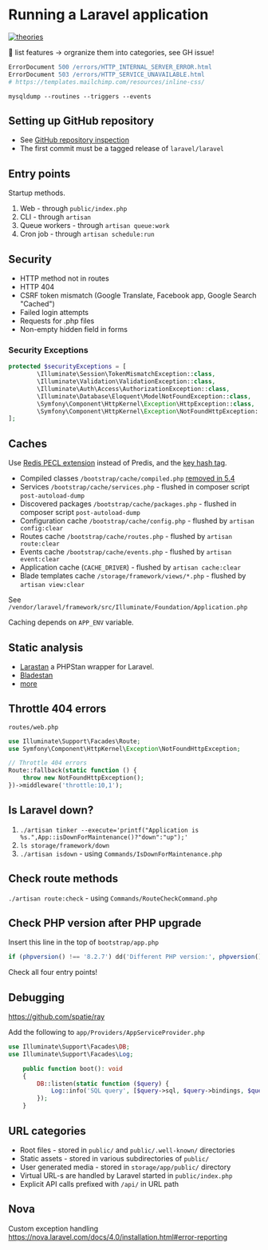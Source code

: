 # Running a Laravel application

[![theories](https://img.shields.io/badge/more-theories-purple)](https://github.com/stars/szepeviktor/lists/theory)

🚧 list features -> orgranize them into categories, see GH issue!

```apache
ErrorDocument 500 /errors/HTTP_INTERNAL_SERVER_ERROR.html
ErrorDocument 503 /errors/HTTP_SERVICE_UNAVAILABLE.html
# https://templates.mailchimp.com/resources/inline-css/
```

`mysqldump --routines --triggers --events`

## Setting up GitHub repository

- See [GitHub repository inspection](https://github.com/szepeviktor/github-repository-inspection)
- The first commit must be a tagged release of `laravel/laravel`

## Entry points

Startup methods.

1. Web - through `public/index.php`
2. CLI - through `artisan`
3. Queue workers - through `artisan queue:work`
4. Cron job - through `artisan schedule:run`

## Security

- HTTP method not in routes
- HTTP 404
- CSRF token mismatch (Google Translate, Facebook app, Google Search "Cached")
- Failed login attempts
- Requests for .php files
- Non-empty hidden field in forms

### Security Exceptions

```php
protected $securityExceptions = [
        \Illuminate\Session\TokenMismatchException::class,
        \Illuminate\Validation\ValidationException::class,
        \Illuminate\Auth\Access\AuthorizationException::class,
        \Illuminate\Database\Eloquent\ModelNotFoundException::class,
        \Symfony\Component\HttpKernel\Exception\HttpException::class,
        \Symfony\Component\HttpKernel\Exception\NotFoundHttpException::class,
];
```

## Caches

Use [Redis PECL extension](https://laravel.com/docs/5.6/redis#phpredis) instead of Predis,
and the [key hash tag](https://laravel.com/docs/5.6/queues#driver-prerequisites).

- Compiled classes `/bootstrap/cache/compiled.php`
  [removed in 5.4](https://github.com/laravel/framework/commit/09964cc8c04674ec710af02794f774308a5c92ca#diff-427cac03b212e5fd24785d55149d3aea)
- Services `/bootstrap/cache/services.php` - flushed in composer script `post-autoload-dump`
- Discovered packages `/bootstrap/cache/packages.php` - flushed in composer script `post-autoload-dump`
- Configuration cache `/bootstrap/cache/config.php` - flushed by `artisan config:clear`
- Routes cache `/bootstrap/cache/routes.php` - flushed by `artisan route:clear`
- Events cache `/bootstrap/cache/events.php` - flushed by `artisan event:clear`
- Application cache (`CACHE_DRIVER`) - flushed by `artisan cache:clear`
- Blade templates cache `/storage/framework/views/*.php` - flushed by `artisan view:clear`

See `/vendor/laravel/framework/src/Illuminate/Foundation/Application.php`

Caching depends on `APP_ENV` variable.

## Static analysis

- [Larastan](https://github.com/nunomaduro/larastan) a PHPStan wrapper for Laravel.
- [Bladestan](https://github.com/TomasVotruba/bladestan)
- [more](https://github.com/stars/szepeviktor/lists/static-analysis)

## Throttle 404 errors

`routes/web.php`

```php
use Illuminate\Support\Facades\Route;
use Symfony\Component\HttpKernel\Exception\NotFoundHttpException;

// Throttle 404 errors
Route::fallback(static function () {
    throw new NotFoundHttpException();
})->middleware('throttle:10,1');
```

## Is Laravel down?

1. `./artisan tinker --execute='printf("Application is %s.",App::isDownForMaintenance()?"down":"up");'`
1. `ls storage/framework/down`
1. `./artisan isdown` - using `Commands/IsDownForMaintenance.php`

## Check route methods

`./artisan route:check` - using `Commands/RouteCheckCommand.php`

## Check PHP version after PHP upgrade

Insert this line in the top of `bootstrap/app.php`

```php
if (phpversion() !== '8.2.7') dd('Different PHP version:', phpversion());
```

Check all four entry points!

## Debugging

https://github.com/spatie/ray

Add the following to `app/Providers/AppServiceProvider.php`

```php
use Illuminate\Support\Facades\DB;
use Illuminate\Support\Facades\Log;

    public function boot(): void
    {
        DB::listen(static function ($query) {
            Log::info('SQL query', [$query->sql, $query->bindings, $query->time]);
        });
    }
```

## URL categories

- Root files - stored in `public/` and `public/.well-known/` directories
- Static assets - stored in various subdirectories of `public/`
- User generated media - stored in `storage/app/public/` directory
- Virtual URL-s are handled by Laravel started in `public/index.php`
- Explicit API calls prefixed with `/api/` in URL path

## Nova

Custom exception handling
https://nova.laravel.com/docs/4.0/installation.html#error-reporting
